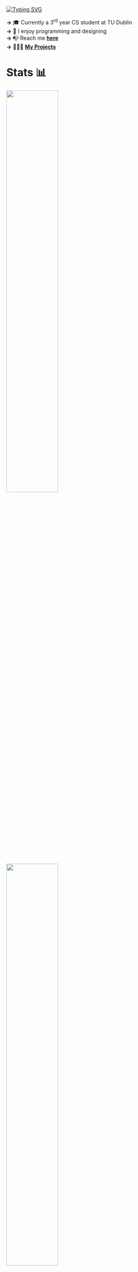 [![Typing SVG](https://readme-typing-svg.demolab.com?font=Fira+Code&weight=600&size=41&duration=3840&pause=500&color=27e8a7&vCenter=true&width=700&height=47&lines=Helllloooo+I'm+Ronan%F0%9F%91%8B;Studying+Computer+Science%F0%9F%8E%93;Based+In+Dublin%2C+Ireland%F0%9F%93%8D)](https://git.io/typing-svg)

**->** 🎓 Currently a 3<sup>rd</sup> year CS student at TU Dublin<br>
**->** 🎨 I enjoy programming and designing<br>
**->** 📭 Reach me **[here](https://linktr.ee/ronansingpurwala)**<br>
**->** 👨🏽‍💻 **[My Projects](https://github.com/ronan-s1/My-Projects)**<br>

# Stats 📊
<img src="https://github-readme-stats.vercel.app/api?username=ronan-s1&layout=compact&show_icons=true&theme=blueberry" style="width: 52%;"/>
<img src="https://github-readme-streak-stats.herokuapp.com/?user=ronan-s1&theme=blueberry&layout=compact" style="width: 52%;"/>
<img src="https://github-readme-stats.vercel.app/api/top-langs?username=ronan-s1&langs_count=6&layout=compact&theme=blueberry&show_icons=true" style="width: 52%;"/>

# Skills 🎯
![Python](https://img.shields.io/badge/Python-FFD43B?style=for-the-badge&logo=python&logoColor=blue)
![Pandas](https://img.shields.io/badge/Pandas-2C2D72?style=for-the-badge&logo=pandas&logoColor=white)
![SQL](https://img.shields.io/badge/PostgreSQL-316192?style=for-the-badge&logo=postgresql&logoColor=white)
![NumPy](https://img.shields.io/badge/Numpy-777BB4?style=for-the-badge&logo=numpy&logoColor=white)
![WordPress](https://img.shields.io/badge/WordPress-%23117AC9.svg?style=for-the-badge&logo=WordPress&logoColor=white)
<br>
![C](https://img.shields.io/badge/C-00599C?style=for-the-badge&logo=c&logoColor=white)
![typescript](https://img.shields.io/badge/TypeScript-007ACC?style=for-the-badge&logo=typescript&logoColor=white)
![JAVA](https://img.shields.io/badge/java-%23ED8B00.svg?style=for-the-badge&logo=java&logoColor=white)
![Docker](https://img.shields.io/badge/docker-%230db7ed.svg?style=for-the-badge&logo=docker&logoColor=white)
![php](https://img.shields.io/badge/PHP-777BB4?style=for-the-badge&logo=php&logoColor=white)
![Android Studio](https://img.shields.io/badge/Android%20Studio-33a816.svg?style=for-the-badge&logo=android-studio&logoColor=white)

# Socials 📲
[<img src="https://img.shields.io/badge/linkedin-%230077B5.svg?style=for-the-badge&logo=linkedin&logoColor=white">](https://www.linkedin.com/in/ronan-singpurwala-b47ba2240/)
[<img src="https://img.shields.io/badge/Instagram-%23E4405F.svg?style=for-the-badge&logo=Instagram&logoColor=white">](https://www.instagram.com/ronanwala/)
[<img src="https://img.shields.io/badge/Gmail-D14836?style=for-the-badge&logo=gmail&logoColor=white">](mailto:singpurwala13@gmail.com)

# Views 👀
<img src="https://komarev.com/ghpvc/?username=ronan-s1&style=for-the-badge&color=33518f" alt="Profile views"/>
